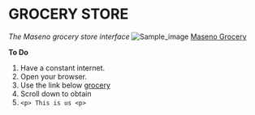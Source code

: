 # GROCERY STORE 
*The Maseno grocery store interface*
![Sample_image](https://th.bing.com/th/id/R.1c22fb35213102db134de3e36d503868?rik=vrBFd%2fhz%2bqb5VQ&pid=ImgRaw&r=0)
[Maseno Grocery](https://www.jumia.co.ke/pasta-noodles/)

**To Do**
1. Have a constant internet.
2. Open your browser.
3. Use the link below
    [grocery](https://www.jumia.co.ke/pasta-noodles/)
4. Scroll down to obtain 
5. `<p> This is us <p>` 